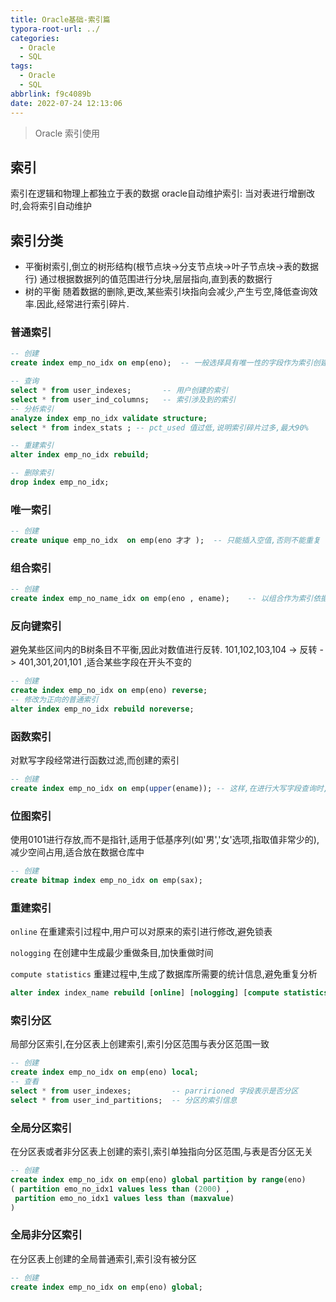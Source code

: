 ```yaml
---
title: Oracle基础-索引篇
typora-root-url: ../
categories:
  - Oracle
  - SQL
tags:
  - Oracle
  - SQL
abbrlink: f9c4089b
date: 2022-07-24 12:13:06
---
```


> Oracle 索引使用

<!-- more -->



## 索引

索引在逻辑和物理上都独立于表的数据
oracle自动维护索引: 当对表进行增删改时,会将索引自动维护

## 索引分类

- 平衡树索引,倒立的树形结构(根节点块->分支节点块->叶子节点块->表的数据行)
              通过根据数据列的值范围进行分块,层层指向,直到表的数据行
- 树的平衡 随着数据的删除,更改,某些索引块指向会减少,产生亏空,降低查询效率.因此,经常进行索引碎片.

### 普通索引
```sql
-- 创建
create index emp_no_idx on emp(eno);  -- 一般选择具有唯一性的字段作为索引创建字段

-- 查询
select * from user_indexes;       -- 用户创建的索引
select * from user_ind_columns;   -- 索引涉及到的索引
-- 分析索引
analyze index emp_no_idx validate structure;
select * from index_stats ; -- pct_used 值过低,说明索引碎片过多,最大90%

-- 重建索引
alter index emp_no_idx rebuild;    

-- 删除索引
drop index emp_no_idx; 
```

### 唯一索引
```sql
-- 创建
create unique emp_no_idx  on emp(eno 才才 );  -- 只能插入空值,否则不能重复
```

### 组合索引
```sql
-- 创建
create index emp_no_name_idx on emp(eno , ename);    -- 以组合作为索引依据
```

### 反向键索引
避免某些区间内的B树条目不平衡,因此对数值进行反转.  101,102,103,104 -> 反转 -> 401,301,201,101 ,适合某些字段在开头不变的
```sql
-- 创建
create index emp_no_idx on emp(eno) reverse;
-- 修改为正向的普通索引
alter index emp_no_idx rebuild noreverse;
```

### 函数索引

对默写字段经常进行函数过滤,而创建的索引

```sql
-- 创建
create index emp_no_idx on emp(upper(ename)); -- 这样,在进行大写字段查询时,效率会更高
```

### 位图索引 
使用0101进行存放,而不是指针,适用于低基序列(如'男','女'选项,指取值非常少的),减少空间占用,适合放在数据仓库中
```sql
-- 创建
create bitmap index emp_no_idx on emp(sax);
```

### 重建索引

`online` 在重建索引过程中,用户可以对原来的索引进行修改,避免锁表

`nologging` 在创建中生成最少重做条目,加快重做时间

`compute statistics` 重建过程中,生成了数据库所需要的统计信息,避免重复分析

``` sql
alter index index_name rebuild [online] [nologging] [compute statistics] 
```

### 索引分区
 局部分区索引,在分区表上创建索引,索引分区范围与表分区范围一致
 ```sql
 -- 创建
 create index emp_no_idx on emp(eno) local;
 -- 查看
 select * from user_indexes;         -- parririoned 字段表示是否分区
 select * from user_ind_partitions;  -- 分区的索引信息
 ```
### 全局分区索引
在分区表或者非分区表上创建的索引,索引单独指向分区范围,与表是否分区无关
```sql
-- 创建
create index emp_no_idx on emp(eno) global partition by range(eno)
( partition emo_no_idx1 values less than (2000) ,
 partition emo_no_idx1 values less than (maxvalue)
)
```

### 全局非分区索引

在分区表上创建的全局普通索引,索引没有被分区

```sql
-- 创建
create index emp_no_idx on emp(eno) global; 
```

